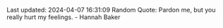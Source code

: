 Last updated: 2024-04-07 16:31:09
Random Quote: Pardon me, but you really hurt my feelings. - Hannah Baker